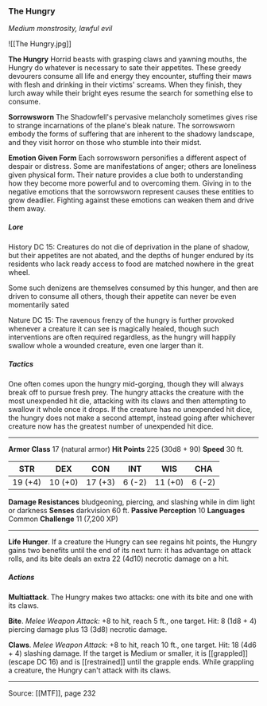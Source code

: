 ### The Hungry
_Medium monstrosity, lawful evil_

![[The Hungry.jpg]]

**The Hungry** Horrid beasts with grasping claws and yawning mouths, the Hungry do whatever is necessary to sate their appetites. These greedy devourers consume all life and energy they encounter, stuffing their maws with flesh and drinking in their victims' screams. When they finish, they lurch away while their bright eyes resume the search for something else to consume.

**Sorrowsworn** The Shadowfell's pervasive melancholy sometimes gives rise to strange incarnations of the plane's bleak nature. The sorrowsworn embody the forms of suffering that are inherent to the shadowy landscape, and they visit horror on those who stumble into their midst.

**Emotion Given Form** Each sorrowsworn personifies a different aspect of despair or distress. Some are manifestations of anger; others are loneliness given physical form. Their nature provides a clue both to understanding how they become more powerful and to overcoming them. Giving in to the negative emotions that the sorrowsworn represent causes these entities to grow deadlier. Fighting against these emotions can weaken them and drive them away.

##### Lore

History DC 15: Creatures do not die of deprivation in the plane of shadow, but their appetites are not abated, and the depths of hunger endured by its residents who lack ready access to food are matched nowhere in the great wheel.

Some such denizens are themselves consumed by this hunger, and then are driven to consume all others, though their appetite can never be even momentarily sated

Nature DC 15: The ravenous frenzy of the hungry is further provoked whenever a creature it can see is magically healed, though such interventions are often required regardless, as the hungry will happily swallow whole a wounded creature, even one larger than it.

##### Tactics

One often comes upon the hungry mid-gorging, though they will always break off to pursue fresh prey. The hungry attacks the creature with the most unexpended hit die, attacking with its claws and then attempting to swallow it whole once it drops. If the creature has no unexpended hit dice, the hungry does not make a second attempt, instead going after whichever creature now has the greatest number of unexpended hit dice.

---

**Armor Class** 17 (natural armor)
**Hit Points** 225 (30d8 + 90)
**Speed** 30 ft.

| STR     | DEX     | CON     | INT     | WIS     | CHA     |
|---------|---------|---------|---------|---------|---------|
| 19 (+4) | 10 (+0) | 17 (+3) | 6 (-2) | 11 (+0) | 6 (-2) |

**Damage Resistances** bludgeoning, piercing, and slashing while in dim light or darkness
**Senses** darkvision 60 ft.
**Passive Perception** 10
**Languages** Common
**Challenge** 11 (7,200 XP)

---

**Life Hunger**. If a creature the Hungry can see regains hit points, the Hungry gains two benefits until the end of its next turn: it has advantage on attack rolls, and its bite deals an extra 22 (4d10) necrotic damage on a hit.

##### Actions
**Multiattack**. The Hungry makes two attacks: one with its bite and one with its claws.

**Bite**. _Melee Weapon Attack:_ +8 to hit, reach 5 ft., one target. Hit: 8 (1d8 + 4) piercing damage plus 13 (3d8) necrotic damage.

**Claws**. _Melee Weapon Attack:_ +8 to hit, reach 10 ft., one target. Hit: 18 (4d6 + 4) slashing damage. If the target is Medium or smaller, it is [[grappled]] (escape DC 16) and is [[restrained]] until the grapple ends. While grappling a creature, the Hungry can't attack with its claws.

---

Source: [[MTF]], page 232